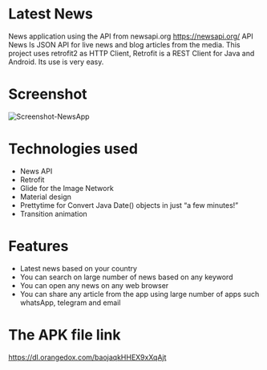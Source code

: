 # Latest News
News application using the API from newsapi.org https://newsapi.org/
API News Is JSON API for live news and blog articles from the media. This project uses retrofit2 as HTTP Client, 
Retrofit is a REST Client for Java and Android. Its use is very easy.

# Screenshot

![Screenshot-NewsApp](https://user-images.githubusercontent.com/23213279/75633761-73305180-5c10-11ea-972f-a4ed33994518.png)

# Technologies used
* News API
* Retrofit
* Glide for the Image Network
* Material design
* Prettytime for Convert Java Date() objects in just “a few minutes!”
* Transition animation

# Features
* Latest news based on your country
* You can search on large number of news based on any keyword
* You can open any news on any web browser 
* You can share any article from the app using large number of apps such whatsApp, telegram and email

# The APK file link
https://dl.orangedox.com/baojaqkHHEX9xXqAjt
